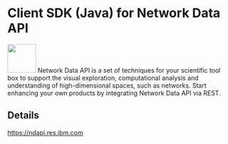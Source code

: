 # Client SDK (Java) for Network Data API
<img src="https://ndapi.res.ibm.com/gfx/logos/plain.svg" width="64" />
Network Data API is a set of techniques for your scientific tool box to
support the visual exploration, computational analysis and understanding
of high-dimensional spaces, such as networks. Start enhancing your own
products by integrating Network Data API via REST.

## Details
https://ndapi.res.ibm.com
